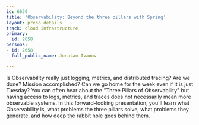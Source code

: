 ```yaml
---
id: 6639
title: 'Observability: Beyond the three pillars with Spring'
layout: preso_details
track: cloud infrastructure
primary:
  id: 2658
persons:
- id: 2658
  full_public_name: Jonatan Ivanov

---
```

Is Observability really just logging, metrics, and distributed tracing? Are we done? Mission accomplished? Can we go home for the week even if it is just Tuesday?
You can often hear about the "Three Pillars of Observability" but having access to logs, metrics, and traces does not necessarily mean more observable systems. In this forward-looking presentation, you'll learn what Observability is, what problems the three pillars solve, what problems they generate, and how deep the rabbit hole goes behind them.
